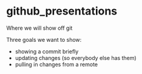 # github_presentations

Where we will show off git

Three goals we want to show:
* showing a commit briefly
* updating changes (so everybody else has them)
* pulling in changes from a remote
